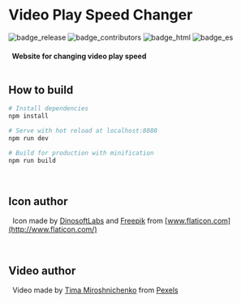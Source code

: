 # Video Play Speed Changer

![badge_release](https://img.shields.io/badge/release-1.0.0-red.svg)
![badge_contributors](https://img.shields.io/badge/contributors-1-orange.svg)
![badge_html](https://img.shields.io/badge/html-5-yellow.svg)
![badge_es](https://img.shields.io/badge/es-6-green.svg)

#### &nbsp; Website for changing video play speed <br/><br/>

## How to build

``` bash
# Install dependencies
npm install

# Serve with hot reload at localhost:8080
npm run dev

# Build for production with minification
npm run build
```

<br/>

## Icon author

&nbsp; Icon made by [DinosoftLabs](https://www.flaticon.com/authors/dinosoftlabs) and [Freepik](https://www.flaticon.com/authors/freepik) from [www.flaticon.com](http://www.flaticon.com/)

<br/>

## Video author

&nbsp; Video made by [Tima Miroshnichenko](https://www.pexels.com/@tima-miroshnichenko) from [Pexels](https://www.pexels.com/)